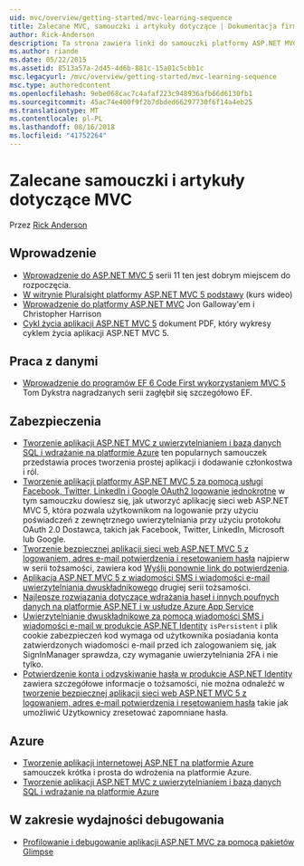```yaml
---
uid: mvc/overview/getting-started/mvc-learning-sequence
title: Zalecane MVC, samouczki i artykuły dotyczące | Dokumentacja firmy Microsoft
author: Rick-Anderson
description: Ta strona zawiera linki do samouczki platformy ASP.NET MVC i sugerowane sekwencji z nich.
ms.author: riande
ms.date: 05/22/2015
ms.assetid: 8513a57a-2d45-4d6b-881c-15a01c5cbb1c
msc.legacyurl: /mvc/overview/getting-started/mvc-learning-sequence
msc.type: authoredcontent
ms.openlocfilehash: 9ebe068cac7c4afaf223c948936afb66d6130fb1
ms.sourcegitcommit: 45ac74e400f9f2b7dbded66297730f6f14a4eb25
ms.translationtype: MT
ms.contentlocale: pl-PL
ms.lasthandoff: 08/16/2018
ms.locfileid: "41752264"
---
```

<a name="mvc-recommended-tutorials-and-articles"></a>Zalecane samouczki i artykuły dotyczące MVC
====================
Przez [Rick Anderson](https://github.com/Rick-Anderson)

<a id="pwd"></a>
## <a name="getting-started"></a>Wprowadzenie

- [Wprowadzenie do ASP.NET MVC 5](introduction/getting-started.md) serii 11 ten jest dobrym miejscem do rozpoczęcia.
- [W witrynie Pluralsight platformy ASP.NET MVC 5 podstawy](https://pluralsight.com/training/Player?author=scott-allen&amp;name=aspdotnet-mvc5-fundamentals-m1-introduction&amp;mode=live&amp;clip=0&amp;course=aspdotnet-mvc5-fundamentals) (kurs wideo)
- [Wprowadzenie do platformy ASP.NET MVC](https://www.microsoftvirtualacademy.com/training-courses/introduction-to-asp-net-mvc) Jon Galloway'em i Christopher Harrison
- [Cykl życia aplikacji ASP.NET MVC 5](lifecycle-of-an-aspnet-mvc-5-application.md) dokument PDF, który wykresy cyklem życia aplikacji ASP.NET MVC 5.

<a id="con"></a>
## <a name="working-with-data"></a>Praca z danymi

- [Wprowadzenie do programów EF 6 Code First wykorzystaniem MVC 5](getting-started-with-ef-using-mvc/creating-an-entity-framework-data-model-for-an-asp-net-mvc-application.md) Tom Dykstra nagradzanych serii zagłębił się szczegółowo EF.

<a id="wj"></a>
## <a name="security"></a>Zabezpieczenia

- [Tworzenie aplikacji ASP.NET MVC z uwierzytelnianiem i bazą danych SQL i wdrażanie na platformie Azure](https://azure.microsoft.com/documentation/articles/web-sites-dotnet-deploy-aspnet-mvc-app-membership-oauth-sql-database/) ten popularnych samouczek przedstawia proces tworzenia prostej aplikacji i dodawanie członkostwa i ról.
- [Tworzenie aplikacji platformy ASP.NET MVC 5 za pomocą usługi Facebook, Twitter, LinkedIn i Google OAuth2 logowanie jednokrotne](../security/create-an-aspnet-mvc-5-app-with-facebook-and-google-oauth2-and-openid-sign-on.md) w tym samouczku dowiesz się, jak utworzyć aplikację sieci web ASP.NET MVC 5, która pozwala użytkownikom na logowanie przy użyciu poświadczeń z zewnętrznego uwierzytelniania przy użyciu protokołu OAuth 2.0 Dostawca, takich jak Facebook, Twitter, LinkedIn, Microsoft lub Google.
- [Tworzenie bezpiecznej aplikacji sieci web ASP.NET MVC 5 z logowaniem, adres e-mail potwierdzenia i resetowaniem hasła](../security/create-an-aspnet-mvc-5-web-app-with-email-confirmation-and-password-reset.md) najpierw w serii tożsamości, zawiera kod [Wyślij ponownie link do potwierdzenia](../security/create-an-aspnet-mvc-5-web-app-with-email-confirmation-and-password-reset.md#rsend).
- [Aplikacja ASP.NET MVC 5 z wiadomości SMS i wiadomości e-mail uwierzytelniania dwuskładnikowego](../security/aspnet-mvc-5-app-with-sms-and-email-two-factor-authentication.md) drugiej serii tożsamości.
- [Najlepsze rozwiązania dotyczące wdrażania haseł i innych poufnych danych na platformie ASP.NET i w usłudze Azure App Service](../../../identity/overview/features-api/best-practices-for-deploying-passwords-and-other-sensitive-data-to-aspnet-and-azure.md)
- [Uwierzytelnianie dwuskładnikowe za pomocą wiadomości SMS i wiadomości e-mail w produkcie ASP.NET Identity](../../../identity/overview/features-api/two-factor-authentication-using-sms-and-email-with-aspnet-identity.md) `isPersistent` i plik cookie zabezpieczeń kod wymaga od użytkownika posiadania konta zatwierdzonych wiadomości e-mail przed ich zalogowaniem się, jak SignInManager sprawdza, czy wymaganie uwierzytelniania 2FA i nie tylko.
- [Potwierdzenie konta i odzyskiwanie hasła w produkcie ASP.NET Identity](../../../identity/overview/features-api/account-confirmation-and-password-recovery-with-aspnet-identity.md) zawiera szczegółowe informacje o tożsamości, nie można odnaleźć w [tworzenie bezpiecznej aplikacji sieci web ASP.NET MVC 5 z logowaniem, adres e-mail potwierdzenia i resetowaniem hasła](../security/create-an-aspnet-mvc-5-web-app-with-email-confirmation-and-password-reset.md) takie jak umożliwić Użytkownicy zresetować zapomniane hasła.

<a id="da"></a>
## <a name="azure"></a>Azure

- [Tworzenie aplikacji internetowej ASP.NET na platformie Azure](https://azure.microsoft.com/documentation/articles/web-sites-dotnet-get-started/) samouczek krótka i prosta do wdrożenia na platformie Azure.
- [Tworzenie aplikacji ASP.NET MVC z uwierzytelnianiem i bazą danych SQL i wdrażanie na platformie Azure](https://azure.microsoft.com/documentation/articles/web-sites-dotnet-deploy-aspnet-mvc-app-membership-oauth-sql-database/)

<a id="perf"></a>
## <a name="performance-and-debugging"></a>W zakresie wydajności debugowania

- [Profilowanie i debugowanie aplikacji ASP.NET MVC za pomocą pakietów Glimpse](../performance/profile-and-debug-your-aspnet-mvc-app-with-glimpse.md)
